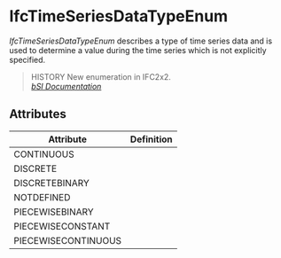 IfcTimeSeriesDataTypeEnum
=========================
_IfcTimeSeriesDataTypeEnum_ describes a type of time series data and is used
to determine a value during the time series which is not explicitly specified.  
  
> HISTORY  New enumeration in IFC2x2.  
[ _bSI
Documentation_](https://standards.buildingsmart.org/IFC/DEV/IFC4_2/FINAL/HTML/schema/ifcdatetimeresource/lexical/ifctimeseriesdatatypeenum.htm)


Attributes
----------
| Attribute           | Definition   |
|---------------------|--------------|
| CONTINUOUS          |              |
| DISCRETE            |              |
| DISCRETEBINARY      |              |
| NOTDEFINED          |              |
| PIECEWISEBINARY     |              |
| PIECEWISECONSTANT   |              |
| PIECEWISECONTINUOUS |              |
